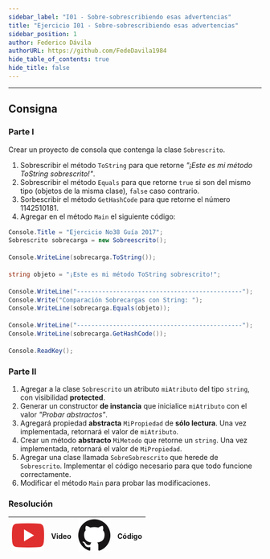 ```yaml
---
sidebar_label: "I01 - Sobre-sobrescribiendo esas advertencias"
title: "Ejercicio I01 - Sobre-sobrescribiendo esas advertencias"
sidebar_position: 1
author: Federico Dávila
authorURL: https://github.com/FedeDavila1984
hide_table_of_contents: true
hide_title: false
---
```

---

## Consigna
### Parte I
Crear un proyecto de consola que contenga la clase `Sobrescrito`.

1. Sobrescribir el método `ToString` para que retorne *"¡Este es mi método ToString sobrescrito!"*.
2. Sobrescribir el método `Equals` para que retorne `true` si son del mismo tipo (objetos de la misma clase), `false` caso contrario.
3. Sorbescribir el método `GetHashCode` para que retorne el número 1142510181.
4. Agregar en el método `Main` el siguiente código:

```csharp
Console.Title = "Ejercicio No38 Guía 2017";
Sobrescrito sobrecarga = new Sobreescrito();

Console.WriteLine(sobrecarga.ToString());

string objeto = "¡Este es mi método ToString sobrescrito!";

Console.WriteLine("----------------------------------------------");
Console.Write("Comparación Sobrecargas con String: ");
Console.WriteLine(sobrecarga.Equals(objeto));

Console.WriteLine("----------------------------------------------");
Console.WriteLine(sobrecarga.GetHashCode());

Console.ReadKey();
```

### Parte II
1. Agregar a la clase `Sobrescrito` un atributo `miAtributo` del tipo `string`, con visibilidad **protected**.
2. Generar un constructor **de instancia** que inicialice `miAtributo` con el valor *"Probar abstractos"*.
3. Agregará propiedad **abstracta** `MiPropiedad` de **sólo lectura**. Una vez implementada, retornará el valor de `miAtributo`.
4. Crear un método **abstracto** `MiMetodo` que retorne un `string`. Una vez implementada, retornará el valor de `MiPropiedad`.
5. Agregar una clase llamada `SobreSobrescrito` que herede de `Sobrescrito`. Implementar el código necesario para que todo funcione correctamente.
6. Modificar el método `Main` para probar las modificaciones. 

### Resolución
| ![img](/base/youtube.svg) | Video | ![img](/base/github.svg) | Código |
| :-----------------------: | :---: | :----------------------: | :----: |